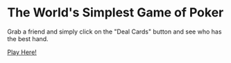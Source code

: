# The World's Simplest Game of Poker

Grab a friend and simply click on the "Deal Cards" button and see who has the best hand.

<a href="https://tjallen27.github.io/simple-poker/" target="_blank">Play Here!</a>
